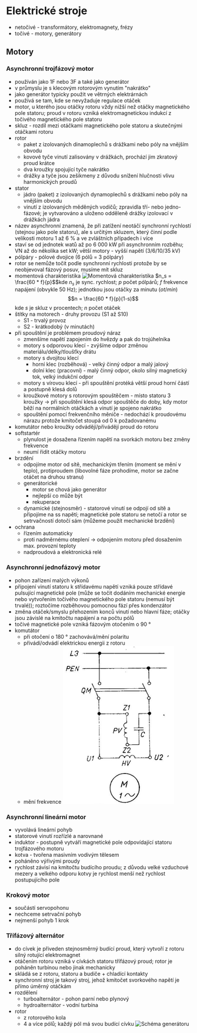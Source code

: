 # Elektrické stroje
* netočivé - transformátory, elektromagnety, frézy
* točivé - motory, generátory
## Motory
### Asynchronní trojfázový motor
* používán jako 1F nebo 3F a také jako generátor
* v průmyslu je s klecovým rotorovým vynutím "nakrátko"
* jako generátor typicky použit ve větrných elektrárnách
* používá se tam, kde se nevyžaduje regulace otáček
* motor, u kterého jsou otáčky rotoru vždy nižší než otáčky magnetického pole statoru; proud v rotoru vzniká elektromagnetickou indukcí z točivého magnetického pole statoru
* skluz - rozdíl mezi otáčkami magnetického pole statoru a skutečnými otáčkami rotoru
* rotor
	* paket z izolovaných dinamoplechů s drážkami nebo póly na vnějším obvodu
	* kovové tyče vinutí zalisovány v drážkách, prochází jim zkratový proud krátce
	* dva kroužky spojující tyče nakrátko
	* drážky a tyče jsou zešikmeny z důvodu snížení hlučnosti vlivu harmonických proudů
* stator
	* jádro (paket) z izolovaných dynamoplechů s drážkami nebo póly na vnějším obvodu
	* vinutí z izolovaných měděných vodičů; zpravidla tří- nebo jedno-fázové; je vytvarováno a uloženo odděleně drážky izolovací v drážkách jádra
* název asynchronní znamená, že při zatížení neotáčí synchronní rychlostí (stejnou jako pole statoru), ale s určitým skluzem, který činní podle velikosti motoru 1 až 6 % a ve zvláštních případech i více
* staví se od jednotek watů až po 6 000 kW při asynchronním rozběhu; VN až do několika set kW; větší motory - vyšší napětí (3/6/10/35 kV)
* pólpáry - pólové dvojice (6 pólů = 3 pólpáry)
* rotor se nemůže točit podle synchronní rychlosti protože by se neobjevoval fázový posuv, musíme mít skluz
* momentová charakteristika
![Momentová charakteristika](http://ebooks.skola-agc.cz/ESP/HTML/3/Ob13.jpg) 
$n_s = \frac{60 * f}{p}$$kde $n_s$ je sync. rychlost; $p$ počet pólpárů; $f$ frekvence napájení (obvykle 50 Hz); jednotkou jsou otáčky za minutu ($ot/min$)
$$n = \frac{60 * f}{p}(1-s)$$kde $s$ je skluz v procentech; $n$ počet otáček
* štítky na motorech - druhy provozu (S1 až S10)
	* S1 - trvalý provoz
	* S2 - krátkodobý (v minutách)
* při spouštění je problémem proudový náraz
	* zmenšíme napětí zapojením do hvězdy a pak do trojúhelníka
	* motory s odporovou klecí - zvýšíme odpor změnou materiálu/délky/tloušťky drátu
	* motory s dvojitou klecí
		* horní klec (rozběhová) - velký činný odpor a malý jalový
		* dolní klec (pracovní) - malý činný odpor, okolo silný magnetický tok, velký indukční odpor
	* motory s vírovou klecí - při spouštění protéká větší proud horní částí a postupně klesá dolů
	* kroužkové motory s rotorovým spouštěčem - místo statoru 3 kroužky → při spouštění klesá odpor spouštěče do doby, kdy motor běží na normálních otáčkách a vinutí je spojeno nakrátko
	* spouštění pomocí frekvenčního měniče - nedochází k proudovému nárazu protože kmitočet stoupá od 0 k požadovanému
* komutátor nebo kroužky odvádějí/přivádějí proud do rotoru
* softstartér
	* plynulost je dosažena řízením napětí na svorkách motoru bez změny frekvence
	* neumí řídit otáčky motoru
* brzdění
	* odpojíme motor od sítě, mechanickým třením (moment se mění v teplo), protiproudem (libovolné fáze prohodíme, motor se začne otáčet na druhou stranu)
	* generátorické
		* motor se chová jako generátor
		* nejlepší co může být
		* rekuperace
	* dynamické (stejnosměr) - statorové vinutí se odpojí od sítě a připojíme na ss napětí; magnetické pole statoru se netočí a rotor se setrvačností dotočí sám (můžeme použít mechanické brzdění)
* ochrana
	* řízením automaticky
	* proti nadměrnému oteplení → odpojením motoru před dosažením max. provozní teploty
	* nadproudová a elektronická relé
### Asynchronní jednofázový motor
* pohon zařízení malých výkonů
* připojení vinutí statoru k střídavému napětí vzniká pouze střídavé pulsující magnetické pole (může se točit dodáním mechanické energie nebo vytvořením točivého magnetického pole statoru (nemusí být trvalé)); roztočíme rozběhovou pomocnou fází přes kondenzátor
* změna otáček/smyslu přehozením konců vinutí nebo hlavní fáze; otáčky jsou závislé na kmitočtu napájení a na počtu pólů
* točivé magnetické pole vzniká fázovým otočením o 90 °
* komutátor
	* při otočení o 180 ° zachovává/mění polaritu
	* přivádí/odvádí elektrickou energii z rotoru
	* mění frekvence
![](SIZ_24_3_24@2.png)
### Asynchronní lineární motor
* vyvolává lineární pohyb
* statorové vinutí rozřízlé a narovnané
* induktor - postupně vytváří magnetické pole odpovídající statoru trojfázového motoru
* kotva - tvořena masivním vodivým tělesem
* poháněno výřivými proudy
* rychlost závisí na kmitočtu budícího proudu; z důvodu velké vzduchové mezery a velkého odporu kotvy je rychlost menší než rychlost postupujícího pole
### Krokový motor
* součástí servopohonu
* nechceme setrvační pohyb
* nejmenší pohyb 1 krok
### Třífázový alternátor
* do cívek je přiveden stejnosměrný budící proud, který vytvoří z rotoru silný rotující elektromagnet
* otáčením rotoru vzniká v cívkách statoru třífázový proud; rotor je poháněn turbínou nebo jinak mechanicky
* skládá se z rotoru, statoru a budiče + chladící kontakty
* synchronní stroj je takový stroj, jehož kmitočet svorkového napětí je přímo úměrný otáčkám
* rozdělení
	* turboalternátor - pohon parní nebo plynový
	* hydroalternátor - vodní turbína
* rotor
	* z rotorového kola
	* 4 a více pólů; každý pól má svou budící cívku
![Schéma generátoru](http://ebooks.skola-agc.cz/ESP/HTML/13/Ob104.jpg)